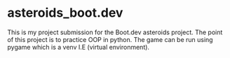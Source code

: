 # asteroids_boot.dev
This is my project submission for the Boot.dev asteroids project. The point of this project is to practice OOP in python. The game can be run using pygame which is a venv  I.E (virtual environment).

